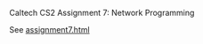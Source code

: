 Caltech CS2 Assignment 7: Network Programming

See [assignment7.html](http://htmlpreview.github.io/?https://github.com/caltechcs2/networking/blob/master/assignment7.html)

